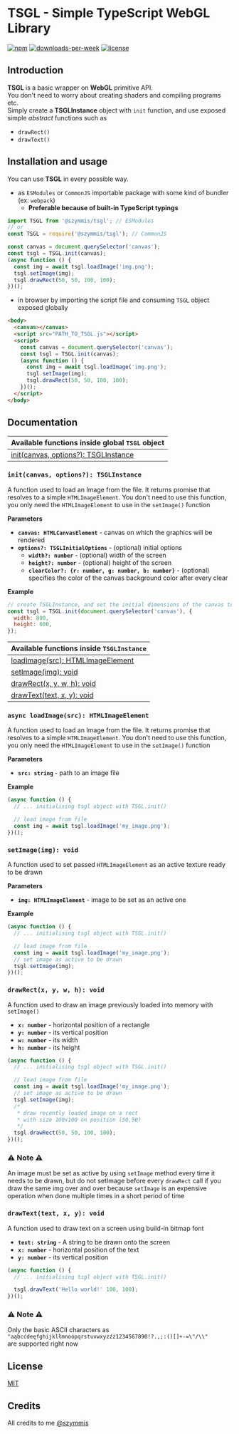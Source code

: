 # TSGL - Simple TypeScript WebGL Library

[![npm](https://img.shields.io/npm/v/@szymmis/tsgl)](https://www.npmjs.org/package/@szymmis/tsgl)
[![downloads-per-week](https://img.shields.io/npm/dt/@szymmis/tsgl?color=red)](https://www.npmjs.org/package/@szymmis/tsgl)
[![license](https://img.shields.io/npm/l/@szymmis/tsgl?color=purple)](https://www.npmjs.org/package/@szymmis/tsgl)

## Introduction

**TSGL** is a basic wrapper on **WebGL** primitive API. \
You don't need to worry about creating shaders and compiling programs etc.\
Simply create a **TSGLInstance** object with `init` function, and use exposed
simple _abstract_ functions such as

- `drawRect()`
- `drawText()`

## Installation and usage

You can use **TSGL** in every possible way.

- as `ESModules` or `CommonJS` importable package with some kind of bundler (ex: `webpack`)
  - **Preferable because of built-in TypeScript typings**

```js
import TSGL from '@szymmis/tsgl'; // ESModules
// or
const TSGL = require('@szymmis/tsgl'); // CommonJS

const canvas = document.querySelector('canvas');
const tsgl = TSGL.init(canvas);
(async function () {
  const img = await tsgl.loadImage('img.png');
  tsgl.setImage(img);
  tsgl.drawRect(50, 50, 100, 100);
})();
```

- in browser by importing the script file and consuming `TSGL` object exposed globally

```html
<body>
  <canvas></canvas>
  <script src="PATH_TO_TSGL.js"></script>
  <script>
    const canvas = document.querySelector('canvas');
    const tsgl = TSGL.init(canvas);
    (async function () {
      const img = await tsgl.loadImage('img.png');
      tsgl.setImage(img);
      tsgl.drawRect(50, 50, 100, 100);
    })();
  </script>
</body>
```

## Documentation

| Available functions inside global `TSGL` object                          |
| ------------------------------------------------------------------------ |
| [init(canvas, options?): TSGLInstance](#initcanvas-options-tsglinstance) |

### `init(canvas, options?): TSGLInstance`

A function used to load an Image from the file. It returns promise that resolves to a simple `HTMLImageElement`. You don't need to use this function, you only need the `HTMLImageElement` to use in the `setImage()` function

**Parameters**

- **`canvas: HTMLCanvasElement`** - canvas on which the graphics will be rendered
- **`options?: TSGLInitialOptions`** - (optional) initial options
  - **`width?: number`** - (optional) width of the screen
  - **`height?: number`** - (optional) height of the screen
  - **`clearColor?: {r: number, g: number, b: number}`** - (optional) specifies the color of the canvas background color after every clear

**Example**

```js
// create TSGLInstance, and set the initial dimensions of the canvas to 800x600
const tsgl = TSGL.init(document.querySelector('canvas'), {
  width: 800,
  height: 600,
});
```

| Available functions inside `TSGLInstance`                                |
| ------------------------------------------------------------------------ |
| [loadImage(src): HTMLImageElement](#async-loadimagesrc-htmlimageelement) |
| [setImage(img): void](#setimageimg-void)                                 |
| [drawRect(x, y, w, h): void](#drawrectx-y-w-h-void)                      |
| [drawText(text, x, y): void](#drawtexttext-x-y-void)                     |

### `async loadImage(src): HTMLImageElement`

A function used to load an Image from the file. It returns promise that resolves to a simple `HTMLImageElement`. You don't need to use this function, you only need the `HTMLImageElement` to use in the `setImage()` function

**Parameters**

- **`src: string`** - path to an image file

**Example**

```js
(async function () {
  // ... initialising tsgl object with TSGL.init()

  // load image from file
  const img = await tsgl.loadImage('my_image.png');
})();
```

### `setImage(img): void`

A function used to set passed `HTMLImageElement` as an active texture ready to be drawn

**Parameters**

- **`img: HTMLImageElement`** - image to be set as an active one

**Example**

```js
(async function () {
  // ... initialising tsgl object with TSGL.init()

  // load image from file
  const img = await tsgl.loadImage('my_image.png');
  // set image as active to be drawn
  tsgl.setImage(img);
})();
```

### `drawRect(x, y, w, h): void`

A function used to draw an image previously loaded into memory with `setImage()`

- **`x: number`** - horizontal position of a rectangle
- **`y: number`** - its vertical position
- **`w: number`** - its width
- **`h: number`** - its height

```js
(async function () {
  // ... initialising tsgl object with TSGL.init()

  // load image from file
  const img = await tsgl.loadImage('my_image.png');
  // set image as active to be drawn
  tsgl.setImage(img);
  /*
   * draw recently loaded image on a rect
   * with size 100x100 on position (50,50)
   */
  tsgl.drawRect(50, 50, 100, 100);
})();
```

### ⚠️ **Note** ⚠️

An image must be set as active by using `setImage` method every time
it needs to be drawn, but do not setImage before every `drawRect` call if
you draw the same img over and over because `setImage` is an expensive operation
when done multiple times in a short period of time

### `drawText(text, x, y): void`

A function used to draw text on a screen using build-in bitmap font

- **`text: string`** - A string to be drawn onto the screen
- **`x: number`** - horizontal position of the text
- **`y: number`** - its vertical position

```js
(async function () {
  // ... initialising tsgl object with TSGL.init()

  tsgl.drawText('Hello world!' 100, 100);
})();
```

### ⚠️ **Note** ⚠️

Only the basic ASCII characters as\
`"aąbcćdeęfghijklłmnoópqrstuvwxyzźż1234567890!?.,;:()[]+-=\"/\\"`\
are supported right now

## License

[MIT](https://github.com/szymmis/tsgl/blob/master/LICENSE)

## Credits

All credits to me
[@szymmis](https://github.com/szymmis)

